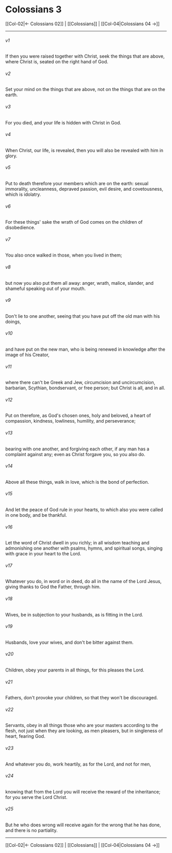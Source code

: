# Colossians 3

[[Col-02|← Colossians 02]] | [[Colossians]] | [[Col-04|Colossians 04 →]]
***



###### v1 
If then you were raised together with Christ, seek the things that are above, where Christ is, seated on the right hand of God. 

###### v2 
Set your mind on the things that are above, not on the things that are on the earth. 

###### v3 
For you died, and your life is hidden with Christ in God. 

###### v4 
When Christ, our life, is revealed, then you will also be revealed with him in glory. 

###### v5 
Put to death therefore your members which are on the earth: sexual immorality, uncleanness, depraved passion, evil desire, and covetousness, which is idolatry. 

###### v6 
For these things' sake the wrath of God comes on the children of disobedience. 

###### v7 
You also once walked in those, when you lived in them; 

###### v8 
but now you also put them all away: anger, wrath, malice, slander, and shameful speaking out of your mouth. 

###### v9 
Don't lie to one another, seeing that you have put off the old man with his doings, 

###### v10 
and have put on the new man, who is being renewed in knowledge after the image of his Creator, 

###### v11 
where there can't be Greek and Jew, circumcision and uncircumcision, barbarian, Scythian, bondservant, or free person; but Christ is all, and in all. 

###### v12 
Put on therefore, as God's chosen ones, holy and beloved, a heart of compassion, kindness, lowliness, humility, and perseverance; 

###### v13 
bearing with one another, and forgiving each other, if any man has a complaint against any; even as Christ forgave you, so you also do. 

###### v14 
Above all these things, walk in love, which is the bond of perfection. 

###### v15 
And let the peace of God rule in your hearts, to which also you were called in one body, and be thankful. 

###### v16 
Let the word of Christ dwell in you richly; in all wisdom teaching and admonishing one another with psalms, hymns, and spiritual songs, singing with grace in your heart to the Lord. 

###### v17 
Whatever you do, in word or in deed, do all in the name of the Lord Jesus, giving thanks to God the Father, through him. 

###### v18 
Wives, be in subjection to your husbands, as is fitting in the Lord. 

###### v19 
Husbands, love your wives, and don't be bitter against them. 

###### v20 
Children, obey your parents in all things, for this pleases the Lord. 

###### v21 
Fathers, don't provoke your children, so that they won't be discouraged. 

###### v22 
Servants, obey in all things those who are your masters according to the flesh, not just when they are looking, as men pleasers, but in singleness of heart, fearing God. 

###### v23 
And whatever you do, work heartily, as for the Lord, and not for men, 

###### v24 
knowing that from the Lord you will receive the reward of the inheritance; for you serve the Lord Christ. 

###### v25 
But he who does wrong will receive again for the wrong that he has done, and there is no partiality.

***
[[Col-02|← Colossians 02]] | [[Colossians]] | [[Col-04|Colossians 04 →]]
